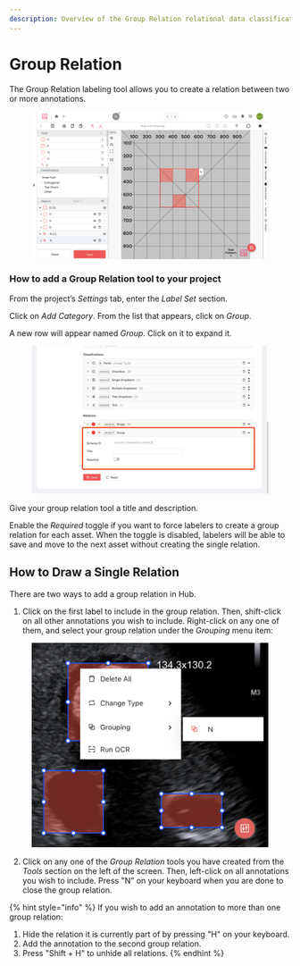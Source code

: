 ```yaml
---
description: Overview of the Group Relation relational data classification tool in Ango Hub
---
```


# Group Relation

The Group Relation labeling tool allows you to create a relation between two or more annotations.

<figure><img src="../../../.gitbook/assets/image (2).png" alt=""><figcaption></figcaption></figure>

### How to add a Group Relation tool to your project <a href="#how-to-add-a-bounding-box-tool-to-your-project" id="how-to-add-a-bounding-box-tool-to-your-project"></a>

From the project’s _Settings_ tab, enter the _Label Set_ section.

Click on _Add Category_. From the list that appears, click on _Group_.

A new row will appear named _Group_. Click on it to expand it.

<figure><img src="../../../.gitbook/assets/image (1).png" alt=""><figcaption></figcaption></figure>

Give your group relation tool a title and description.

Enable the _Required_ toggle if you want to force labelers to create a group relation for each asset. When the toggle is disabled, labelers will be able to save and move to the next asset without creating the single relation.

## How to Draw a Single Relation <a href="#how-to-draw-a-bounding-box" id="how-to-draw-a-bounding-box"></a>

There are two ways to add a group relation in Hub.

1. Click on the first label to include in the group relation. Then, shift-click on all other annotations you wish to include. Right-click on any one of them, and select your group relation under the _Grouping_ menu item:

<figure><img src="../../../.gitbook/assets/image (3).png" alt=""><figcaption></figcaption></figure>

2. Click on any one of the _Group Relation_ tools you have created from the _Tools_ section on the left of the screen. Then, left-click on all annotations you wish to include. Press "N" on your keyboard when you are done to close the group relation.

{% hint style="info" %}
If you wish to add an annotation to more than one group relation:

1. Hide the relation it is currently part of by pressing "H" on your keyboard.
2. Add the annotation to the second group relation.
3. Press "Shift + H" to unhide all relations.
{% endhint %}
